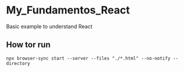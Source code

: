 # My_Fundamentos_React

Basic example to understand React

## How tor run

```
npx browser-sync start --server --files "./*.html" --no-notify --directory
```
